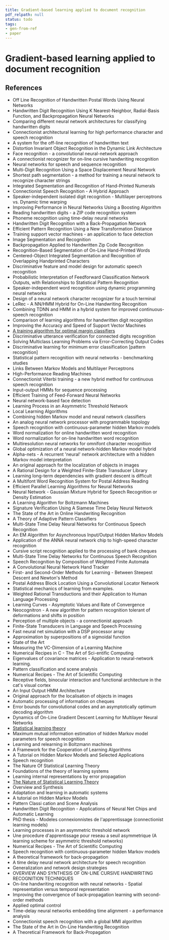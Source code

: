 ```yaml
---
title: Gradient-based learning applied to document recognition
pdf_relpath: null
status: todo
tags:
- gen-from-ref
- paper
---
```


# Gradient-based learning applied to document recognition

## References

- Off Line Recognition of Handwritten Postal Words Using Neural Networks
- Handwritten Digit Recognition Using K Nearest-Neighbor, Radial-Basis Function, and Backpropagation Neural Networks
- Comparing different neural network architectures for classifying handwritten digits
- Connectionist architectural learning for high performance character and speech recognition
- A system for the off-line recognition of handwritten text
- Distortion Invariant Object Recognition in the Dynamic Link Architecture
- Face recognition - a convolutional neural-network approach
- A connectionist recognizer for on-line cursive handwriting recognition
- Neural networks for speech and sequence recognition
- Multi-Digit Recognition Using a Space Displacement Neural Network
- Shortest path segmentation - a method for training a neural network to recognize character strings
- Integrated Segmentation and Recognition of Hand-Printed Numerals
- Connectionist Speech Recognition - A Hybrid Approach
- Speaker-independent isolated digit recognition - Multilayer perceptrons vs. Dynamic time warping
- Improving Performance in Neural Networks Using a Boosting Algorithm
- Reading handwritten digits - a ZIP code recognition system
- Phoneme recognition using time-delay neural networks
- Handwritten Digit Recognition with a Back-Propagation Network
- Efficient Pattern Recognition Using a New Transformation Distance
- Training support vector machines - an application to face detection
- Image Segmentation and Recognition
- Backpropagation Applied to Handwritten Zip Code Recognition
- Recognition-Based Segmentation of On-Line Hand-Printed Words
- Centered-Object Integrated Segmentation and Recognition of Overlapping Handprinted Characters
- Discriminative feature and model design for automatic speech recognition
- Probabilistic Interpretation of Feedforward Classification Network Outputs, with Relationships to Statistical Pattern Recognition
- Speaker-independent word recognition using dynamic programming neural networks
- Design of a neural network character recognizer for a touch terminal
- LeRec - A NN/HMM Hybrid for On-Line Handwriting Recognition
- Combining TDNN and HMM in a hybrid system for improved continuous-speech recognition
- Comparison of learning algorithms for handwritten digit recognition
- Improving the Accuracy and Speed of Support Vector Machines
- [A training algorithm for optimal margin classifiers](./a-training-algorithm-for-optimal-margin-classifiers.md)
- Discriminative utterance verification for connected digits recognition
- Solving Multiclass Learning Problems via Error-Correcting Output Codes
- Discriminative learning for minimum error classification [pattern recognition]
- Statistical pattern recognition with neural networks - benchmarking studies
- Links Between Markov Models and Multilayer Perceptrons
- High-Performance Reading Machines
- Connectionist Viterbi training - a new hybrid method for continuous speech recognition
- Input-output HMMs for sequence processing
- Efficient Training of Feed-Forward Neural Networks
- Neural network-based face detection
- Learning Process in an Asymmetric Threshold Network
- Local Learning Algorithms
- Combining hidden Markov model and neural network classifiers
- An analog neural network processor with programmable topology
- Speech recognition with continuous-parameter hidden Markov models
- Word normalization for online handwritten word recognition
- Word normalization for on-line handwritten word recognition
- Multiresolution neural networks for omnifont character recognition
- Global optimization of a neural network-hidden Markov model hybrid
- Alpha-nets - A recurrent 'neural' network architecture with a hidden Markov model interpretation
- An original approach for the localization of objects in images
- A Rational Design for a Weighted Finite-State Transducer Library
- Learning long-term dependencies with gradient descent is difficult
- A Multifont Word Recognition System for Postal Address Reading
- Efficient Parallel Learning Algorithms for Neural Networks
- Neural Network - Gaussian Mixture Hybrid for Speech Recognition or Density Estimation
- A Learning Algorithm for Boltzmann Machines
- Signature Verification Using A Siamese Time Delay Neural Network
- The State of the Art in Online Handwriting Recognition
- A Theory of Adaptive Pattern Classifiers
- Multi-State Time Delay Neural Networks for Continuous Speech Recognition
- An EM Algorithm for Asynchronous Input/Output Hidden Markov Models
- Application of the ANNA neural network chip to high-speed character recognition
- Cursive script recognition applied to the processing of bank cheques
- Multi-State Time Delay Networks for Continuous Speech Recognition
- Speech Recognition by Composition of Weighted Finite Automata
- A Convolutional Neural Network Hand Tracker
- First- and Second-Order Methods for Learning - Between Steepest Descent and Newton's Method
- Postal Address Block Location Using a Convolutional Locator Network
- Statistical mechanics of learning from examples.
- Weighted Rational Transductions and their Application to Human Language Processing
- Learning Curves - Asymptotic Values and Rate of Convergence
- Neocognitron - A new algorithm for pattern recognition tolerant of deformations and shifts in position
- Perception of multiple objects - a connectionist approach
- Finite-State Transducers in Language and Speech Processing
- Fast neural net simulation with a DSP processor array
- Approximation by superpositions of a sigmoidal function
- State of the Art
- Measuring the VC-Dimension of a Learning Machine
- Numerical Recipes in C - The Art of Sci-entific Computing
- Eigenvalues of covariance matrices - Application to neural-network learning.
- Pattern classification and scene analysis
- Numerical Recipes - The Art of Scientific Computing
- Receptive fields, binocular interaction and functional architecture in the cat's visual cortex
- An Input Output HMM Architecture
- Original approach for the localisation of objects in images
- Automatic processing of information on cheques
- Error bounds for convolutional codes and an asymptotically optimum decoding algorithm
- Dynamics of On-Line Gradient Descent Learning for Multilayer Neural Networks
- [Statistical learning theory](./statistical-learning-theory.md)
- Maximum mutual information estimation of hidden Markov model parameters for speech recognition
- Learning and relearning in Boltzmann machines
- A Framework for the Cooperation of Learning Algorithms
- A Tutorial on Hidden Markov Models and Selected Applications
- Speech recognition
- The Nature Of Statistical Learning Theory
- Foundations of the theory of learning systems
- Learning internal representations by error propagation
- [The Nature of Statistical Learning Theory](./the-nature-of-statistical-learning-theory.md)
- Overview and Synthesis
- Adaptation and learning in automatic systems
- A tutorial on Hidden Markov Models
- Pattern Classi cation and Scene Analysis
- Handwritten Digit Recognition - Applications of Neural Net Chips and Automatic Learning
- PhD thesis - Modeles connexionnistes de l'apprentissage (connectionist learning models)
- Learning processes in an asymmetric threshold network
- Une procedure d'apprentissage pour reseau a seuil asymmetrique (A learning scheme for asymmetric threshold networks)
- Numerical Recipes - The Art of Scientific Computing
- Speech recognition with continuous-parameter hidden Markov models
- A theoretical framework for back-propagation
- A time delay neural network architecture for speech recognition
- Generalization and network design strategies
- OVERVIEW AND SYNTHESIS OF ON-LINE CURSIVE HANDWRITING RECOGNITION TECHNIQUES
- On-line handwriting recognition with neural networks - Spatial representation versus temporal representation
- Improving the convergence of back-propagation learning with second-order methods
- Applied optimal control
- Time-delay neural networks embedding time alignment - a performance analysis
- Connectionist speech recognition with a global MMI algorithm
- The State of the Art in On-Line Handwriting Recognition
- A Theoretical Framework for Back-Propagation

